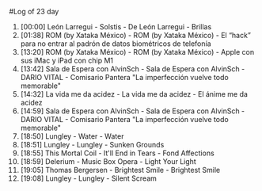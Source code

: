 #Log of 23 day

1. [00:00] León Larregui - Solstis - De León Larregui - Brillas
1. [01:38] ROM (by Xataka México) - ROM (by Xataka México) - El “hack” para no entrar al padrón de datos biométricos de telefonía
1. [13:20] ROM (by Xataka México) - ROM (by Xataka México) - Apple con sus iMac y iPad con chip M1
1. [13:42] Sala de Espera con AlvinSch - Sala de Espera con AlvinSch - DARIO VITAL - Comisario Pantera "La imperfección vuelve todo memorable"
1. [14:32] La vida me da acidez - La vida me da acidez - El ánime me da acidez
1. [14:59] Sala de Espera con AlvinSch - Sala de Espera con AlvinSch - DARIO VITAL - Comisario Pantera "La imperfección vuelve todo memorable"
1. [18:50] Lungley - Water - Water
1. [18:51] Lungley - Lungley - Sunken Grounds
1. [18:55] This Mortal Coil - It'll End in Tears - Fond Affections
1. [18:59] Delerium - Music Box Opera - Light Your Light
1. [19:05] Thomas Bergersen - Brightest Smile - Brightest Smile
1. [19:08] Lungley - Lungley - Silent Scream
